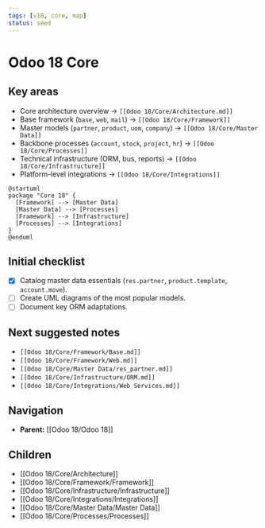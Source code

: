 ```yaml
---
tags: [v18, core, map]
status: seed
---
```

# Odoo 18 Core

## Key areas
- Core architecture overview -> `[[Odoo 18/Core/Architecture.md]]`
- Base framework (`base`, `web`, `mail`) -> `[[Odoo 18/Core/Framework]]`
- Master models (`partner`, `product`, `uom`, `company`) -> `[[Odoo 18/Core/Master Data]]`
- Backbone processes (`account`, `stock`, `project`, `hr`) -> `[[Odoo 18/Core/Processes]]`
- Technical infrastructure (ORM, bus, reports) -> `[[Odoo 18/Core/Infrastructure]]`
- Platform-level integrations -> `[[Odoo 18/Core/Integrations]]`

```plantuml
@startuml
package "Core 18" {
  [Framework] --> [Master Data]
  [Master Data] --> [Processes]
  [Framework] --> [Infrastructure]
  [Processes] --> [Integrations]
}
@enduml
```

## Initial checklist
- [x] Catalog master data essentials (`res.partner`, `product.template`, `account.move`).
- [ ] Create UML diagrams of the most popular models.
- [ ] Document key ORM adaptations.

## Next suggested notes
- `[[Odoo 18/Core/Framework/Base.md]]`
- `[[Odoo 18/Core/Framework/Web.md]]`
- `[[Odoo 18/Core/Master Data/res_partner.md]]`
- `[[Odoo 18/Core/Infrastructure/ORM.md]]`
- `[[Odoo 18/Core/Integrations/Web Services.md]]`

## Navigation
- **Parent:** [[Odoo 18/Odoo 18]]
## Children
- [[Odoo 18/Core/Architecture]]
- [[Odoo 18/Core/Framework/Framework]]
- [[Odoo 18/Core/Infrastructure/Infrastructure]]
- [[Odoo 18/Core/Integrations/Integrations]]
- [[Odoo 18/Core/Master Data/Master Data]]
- [[Odoo 18/Core/Processes/Processes]]
